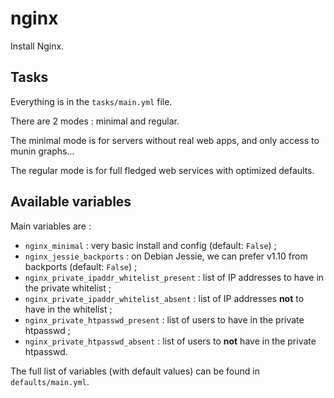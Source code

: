 # nginx

Install Nginx.

## Tasks

Everything is in the `tasks/main.yml` file.

There are 2 modes : minimal and regular.

The minimal mode is for servers without real web apps, and only access to munin graphs…

The regular mode is for full fledged web services with optimized defaults.

## Available variables

Main variables are :

* `nginx_minimal` : very basic install and config (default: `False`) ;
* `nginx_jessie_backports` : on Debian Jessie, we can prefer v1.10 from backports (default: `False`) ;
* `nginx_private_ipaddr_whitelist_present` : list of IP addresses to have in the private whitelist ;
* `nginx_private_ipaddr_whitelist_absent` : list of IP addresses **not** to have in the whitelist ;
* `nginx_private_htpasswd_present` : list of users to have in the private htpasswd ;
* `nginx_private_htpasswd_absent` : list of users to **not** have in the private htpasswd.

The full list of variables (with default values) can be found in `defaults/main.yml`.
